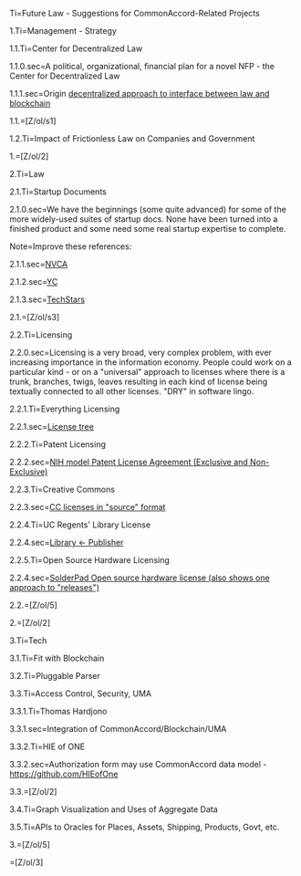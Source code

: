 Ti=Future Law - Suggestions for CommonAccord-Related Projects

1.Ti=Management - Strategy

1.1.Ti=Center for Decentralized Law

1.1.0.sec=A political, organizational, financial plan for a novel NFP - the Center for Decentralized Law

1.1.1.sec=Origin <a href="https://docs.google.com/document/d/1eizIqpx_ni8KaGkk3bVKvBBDoRy2eTEtvPHE0hiar7c/edit">decentralized approach to interface between law and blockchain</a>

1.1.=[Z/ol/s1]

1.2.Ti=Impact of Frictionless Law on Companies and Government


1.=[Z/ol/2]


2.Ti=Law

2.1.Ti=Startup Documents

2.1.0.sec=We have the beginnings (some quite advanced) for some of the more widely-used suites of startup docs.  None have been turned into a finished product and some need some real startup expertise to complete.

Note=Improve these references:

2.1.1.sec=<a href="/index.php?action=list&file=/Wx/org/nvca/">NVCA</a>

2.1.2.sec=<a href="index.php?action=list&file=/Wx/com/ycombinator/">YC</a>

2.1.3.sec=<a href="index.php?action=list&file=/Wx/com/ycombinator/">TechStars</a>

2.1.=[Z/ol/s3]


2.2.Ti=Licensing

2.2.0.sec=Licensing is a very broad, very complex problem, with ever increasing importance in the information economy.  People could work on a particular kind - or on a "universal" approach to licenses where there is a trunk, branches, twigs, leaves resulting in each kind of license being textually connected to all other licenses.  "DRY" in software lingo. 

2.2.1.Ti=Everything Licensing

2.2.1.sec=<a href="/index.php?action=source&file=GH/FutureCommerce/ULOM/Sec/License_Outline_v0.md">License tree</a>

2.2.2.Ti=Patent Licensing

2.2.2.sec=<a href="index.php?action=list&file=Wx/gov/nih/ott/License/Patent/Form/">NIH model Patent License Agreement (Exclusive and Non-Exclusive)</a>

2.2.3.Ti=Creative Commons

2.2.3.sec=<a href="index.php?action=list&file=Wx/org/creativecommons/License/4_0/">CC licenses in "source" format</a>


2.2.4.Ti=UC Regents' Library License

2.2.4.sec=<a href="index.php?action=list&file=Wx/org/cdlib/vendor/License/Form/">Library <- Publisher </a>

2.2.5.Ti=Open Source Hardware Licensing

2.2.4.sec=<a href="index.php?action=list&file=Wx/org/solderpad/License/Form/">SolderPad Open source hardware license (also shows one approach to "releases")</a>

2.2.=[Z/ol/5]

2.=[Z/ol/2]

3.Ti=Tech

3.1.Ti=Fit with Blockchain

3.2.Ti=Pluggable Parser

3.3.Ti=Access Control, Security, UMA

3.3.1.Ti=Thomas Hardjono

3.3.1.sec=Integration of CommonAccord/Blockchain/UMA

3.3.2.Ti=HIE of ONE

3.3.2.sec=Authorization form may use CommonAccord data model - <a href="https://github.com/HIEofOne"> https://github.com/HIEofOne</a>

3.3.=[Z/ol/2]

3.4.Ti=Graph Visualization and Uses of Aggregate Data

3.5.Ti=APIs to Oracles for Places, Assets, Shipping, Products, Govt, etc. 

3.=[Z/ol/5]


=[Z/ol/3]